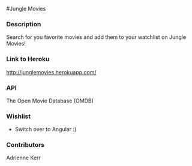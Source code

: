 #Jungle Movies

### Description
Search for you favorite movies and add them to your watchlist on Jungle Movies!

### Link to Heroku
<http://junglemovies.herokuapp.com/>

### API
The Open Movie Database (OMDB)

### Wishlist
* Switch over to Angular :)

### Contributors
Adrienne Kerr

